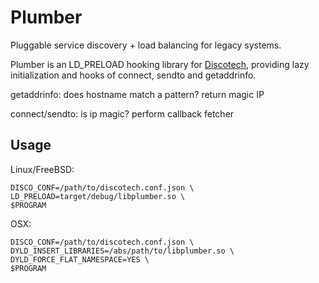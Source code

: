 # Plumber
Pluggable service discovery + load balancing for legacy systems.

Plumber is an LD_PRELOAD hooking library for [Discotech](https://github.com/the-tetanus-clinic/discotech), providing lazy initialization and hooks of connect, sendto and getaddrinfo.

getaddrinfo:
  does hostname match a pattern?
    return magic IP

connect/sendto:
  is ip magic?
    perform callback fetcher

## Usage
Linux/FreeBSD:
```
DISCO_CONF=/path/to/discotech.conf.json \
LD_PRELOAD=target/debug/libplumber.so \
$PROGRAM
```

OSX:
```
DISCO_CONF=/path/to/discotech.conf.json \
DYLD_INSERT_LIBRARIES=/abs/path/to/libplumber.so \
DYLD_FORCE_FLAT_NAMESPACE=YES \
$PROGRAM
```
